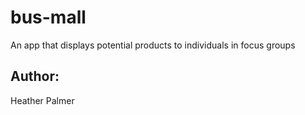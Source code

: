 # bus-mall
An app that displays potential products to individuals in focus groups

## Author:
Heather Palmer
